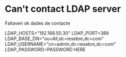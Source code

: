 # Can't contact LDAP server

Faltaven ok dades de contacte

LDAP_HOSTS="192.168.50.30"
LDAP_PORT=389
LDAP_BASE_DN="ou=All,dc=iesebre,dc=com"
LDAP_USERNAME="cn=admin,dc=iesebre,dc=com"
LDAP_PASSWORD=PASSWORD HERE
